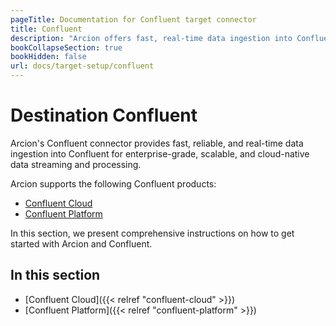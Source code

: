 ```yaml
---
pageTitle: Documentation for Confluent target connector
title: Confluent
description: "Arcion offers fast, real-time data ingestion into Confluent Cloud and Confluent Platform, empowering scalable cloud-native data streaming and processing."
bookCollapseSection: true
bookHidden: false
url: docs/target-setup/confluent
---
```


# Destination Confluent
Arcion's Confluent connector provides fast, reliable, and real-time data ingestion into Confluent for enterprise-grade, scalable, and cloud-native data streaming and processing.

Arcion supports the following Confluent products:
- [Confluent Cloud](https://www.confluent.io/confluent-cloud/)
- [Confluent Platform](https://www.confluent.io/product/confluent-platform/)
  
In this section, we present comprehensive instructions on how to get started with Arcion and Confluent.

## In this section

- [Confluent Cloud]({{< relref "confluent-cloud" >}})
- [Confluent Platform]({{< relref "confluent-platform" >}})